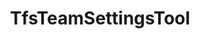 ---
optionsClassName: TfsTeamSettingsToolOptions
optionsClassFullName: MigrationTools.Tools.TfsTeamSettingsToolOptions
configurationSamples:
- name: defaults
  description: 
  code: >-
    {
      "MigrationTools": {
        "CommonTools": {
          "TfsTeamSettingsTool": {
            "Enabled": "True",
            "MigrateTeamCapacities": "True",
            "MigrateTeamSettings": "True",
            "Teams": null,
            "UpdateTeamSettings": "True"
          }
        }
      }
    }
  sampleFor: MigrationTools.Tools.TfsTeamSettingsToolOptions
- name: sample
  description: 
  code: >-
    {
      "MigrationTools": {
        "CommonTools": {
          "TfsTeamSettingsTool": {
            "Enabled": "True",
            "MigrateTeamCapacities": "True",
            "MigrateTeamSettings": "True",
            "Teams": [
              "Team 1",
              "Team 2"
            ],
            "UpdateTeamSettings": "True"
          }
        }
      }
    }
  sampleFor: MigrationTools.Tools.TfsTeamSettingsToolOptions
- name: classic
  description: 
  code: >-
    {
      "$type": "TfsTeamSettingsToolOptions",
      "Enabled": true,
      "MigrateTeamSettings": true,
      "UpdateTeamSettings": true,
      "MigrateTeamCapacities": true,
      "Teams": [
        "Team 1",
        "Team 2"
      ]
    }
  sampleFor: MigrationTools.Tools.TfsTeamSettingsToolOptions
description: The TfsUserMappingTool is used to map users from the source to the target system. Run it with the ExportUsersForMappingContext to create a mapping file then with WorkItemMigrationContext to use the mapping file to update the users in the target system as you migrate the work items.
className: TfsTeamSettingsTool
typeName: Tools
architecture: 
options:
- parameterName: Enabled
  type: Boolean
  description: If set to `true` then the tool will run. Set to `false` and the processor will not run.
  defaultValue: missng XML code comments
- parameterName: MigrateTeamCapacities
  type: Boolean
  description: 'Migrate original team member capacities after their creation on the target team project. Note: It will only migrate team member capacity if the team member with same display name exists on the target collection otherwise it will be ignored.'
  defaultValue: false
- parameterName: MigrateTeamSettings
  type: Boolean
  description: Migrate original team settings after their creation on target team project
  defaultValue: false
- parameterName: Teams
  type: List
  description: List of Teams to process. If this is `null` then all teams will be processed.
  defaultValue: missng XML code comments
- parameterName: UpdateTeamSettings
  type: Boolean
  description: Reset the target team settings to match the source if the team exists
  defaultValue: false
status: missng XML code comments
processingTarget: missng XML code comments
classFile: /src/MigrationTools.Clients.TfsObjectModel/Tools/TfsTeamSettingsTool.cs
optionsClassFile: /src/MigrationTools.Clients.TfsObjectModel/Tools/TfsTeamSettingsToolOptions.cs

redirectFrom:
- /Reference/Tools/TfsTeamSettingsToolOptions/
layout: reference
toc: true
permalink: /Reference/Tools/TfsTeamSettingsTool/
title: TfsTeamSettingsTool
categories:
- Tools
- 
topics:
- topic: notes
  path: /docs/Reference/Tools/TfsTeamSettingsTool-notes.md
  exists: false
  markdown: ''
- topic: introduction
  path: /docs/Reference/Tools/TfsTeamSettingsTool-introduction.md
  exists: false
  markdown: ''

---